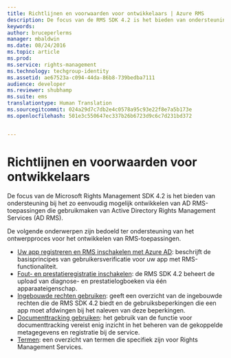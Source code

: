 ```yaml
---
title: Richtlijnen en voorwaarden voor ontwikkelaars | Azure RMS
description: De focus van de RMS SDK 4.2 is het bieden van ondersteuning bij het zo eenvoudig mogelijk ontwikkelen van AD RMS-toepassingen die gebruikmaken van AD RMS-gegevensbeveiliging.
keywords: 
author: bruceperlerms
manager: mbaldwin
ms.date: 08/24/2016
ms.topic: article
ms.prod: 
ms.service: rights-management
ms.technology: techgroup-identity
ms.assetid: ae67523a-c094-44da-86b8-739bedba7111
audience: developer
ms.reviewer: shubhamp
ms.suite: ems
translationtype: Human Translation
ms.sourcegitcommit: 024a29d7c7db2e4c0578a95c93e22f8e7a5b173e
ms.openlocfilehash: 501e3c550647ec337b26b6723d9c6c7d231bd372


---
```


# Richtlijnen en voorwaarden voor ontwikkelaars
De focus van de Microsoft Rights Management SDK 4.2 is het bieden van ondersteuning bij het zo eenvoudig mogelijk ontwikkelen van AD RMS-toepassingen die gebruikmaken van Active Directory Rights Management Services (AD RMS).

De volgende onderwerpen zijn bedoeld ter ondersteuning van het ontwerpproces voor het ontwikkelen van RMS-toepassingen.

- [Uw app registreren en RMS inschakelen met Azure AD](authentication-integration.md): beschrijft de basisprincipes van gebruikersverificatie voor uw app met RMS-functionaliteit.
- [Fout- en prestatieregistratie inschakelen](enabling-logging.md): de RMS SDK 4.2 beheert de upload van diagnose- en prestatielogboeken via één apparaateigenschap.
- [Ingebouwde rechten gebruiken](built-in-rights-usage-restriction-reference.md): geeft een overzicht van de ingebouwde rechten die de RMS SDK 4.2 biedt en de gebruiksbeperkingen die een app moet afdwingen bij het naleven van deze beperkingen.
- [Documenttracking gebruiken](how-to-use-document-tracking.md): het gebruik van de functie voor documenttracking vereist enig inzicht in het beheren van de gekoppelde metagegevens en registratie bij de service.
- [Termen](terms.md): een overzicht van termen die specifiek zijn voor Rights Management Services.

 

 

 



<!--HONumber=Aug16_HO4-->



